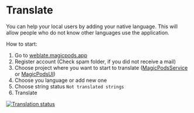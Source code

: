 # Translate

You can help your local users by adding your native language. This will allow people who do not know other languages use the application.

How to start:

1. Go to [weblate.magicpods.app](https://weblate.magicpods.app/engage/magicpods-windows/)
2. Register account (Check spam folder, if you did not receive a mail)
3. Choose project where you want to start to translate ([MagicPodsService](https://weblate.magicpods.app/projects/magicpods-windows/magicpodsservice/) or [MagicPodsUI](https://weblate.magicpods.app/projects/magicpods-windows/magicpodsui/))
4. Choose you language or add new one
5. Choose string status `Not translated strings`
6. Translate


 [![Translation status](https://weblate.magicpods.app/widgets/magicpods-windows/-/svg-badge.svg)](https://weblate.magicpods.app/engage/magicpods-windows/)